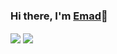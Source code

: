 ### Hi there, I'm <a href ="https://github.com/rzr1r">Emad</a>👋

 <div>
 <a href = "https://github.com/rzr1r"><img align="center" src= "https://github-readme-stats.vercel.app/api?username=rzr1r&show_icons=true&line_height=30&theme=tokyonight"></a>
 <a href = "https://github.com/rzr1r"><img align="center" src= "https://github-readme-stats-anuraghazra1.vercel.app/api/top-langs/?username=rzr1r&layout=compact&theme=tokyonight"></a>
 </div>

